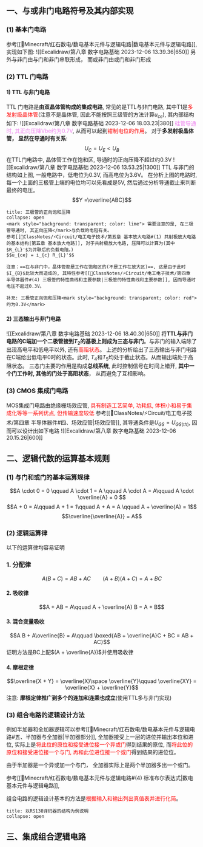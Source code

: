 ## 一、与或非门电路符号及其内部实现
### (1) 基本门电路
参考[[🧊Minecraft/红石数电/数电基本元件与逻辑电路|数电基本元件与逻辑电路]], 实现如下图:
![[Excalidraw/第八章 数字电路基础 2023-12-06 13.39.36|650]]
另外与非门由与门和非门串联形成， 而或非门由或门和非门形成

### (2) TTL 门电路
#### 1) TTL 与非门电路
TTL 门电路是**由双晶体管构成的集成电路**, 常见的是TTL与非门电路, 其中T1是<mark style="background: transparent; color: red">多发射级晶体管</mark>(注意不是晶体管, 因此不能按照三级管的方法计算$u_{ce}$), 其内部结构如下: 
![[Excalidraw/第八章 数字电路基础 2023-12-06 18.03.23|380]]
<mark style="background: transparent; color: violet">硅管导通时, 其正向压降Vbe约为0.7V</mark>,  从而可以起到<mark style="background: transparent; color: red">钳制电位的作用</mark>。 对于**多发射极晶体管， 显然在导通时有关系**: 
$$U_C = U_E < U_B$$
在TTL门电路中, 晶体管工作在饱和区, 导通时的正向压降不超过约0.3V
![[Excalidraw/第八章 数字电路基础 2023-12-06 13.53.25|1300]]
TTL 与非门的结构如上图, 一般电路中，低电位为0.3V, 而高电位为3.6V。 在分析上图的电路时, 每一个上面的三极管上端的电位均可以先看成是5V, 然后通过分析导通截止来判断最终的电压。
$$Y =\overline{ABC}$$
`````ad-caution 
title: 三极管的正向饱和压降
collapse: open
<mark style="background: transparent; color: lime"> 需要注意的是, 在三极管导通时, 其正向压降</mark>与负载的电阻有关。
参考[[📘ClassNotes/⚡Circuit/电工电子技术/第五章 基本放大电路#(1) 共射极放大电路的基本结构|第五章 基本放大电路]], 对于共射极放大电路, 压降可以计算为(其中$R_{L}'$为并联后的负载电阻。)
$$u_{ce} = i_{c} R_{L}'$$

注意：==在与非门中，晶体管都是工作在饱和区的(不是工作在放大区)==, 这是由于此时$I_{B}$比较大而造成的, 其特性参考[[📘ClassNotes/⚡Circuit/电工电子技术/第四章 半导体器件#(4) 三极管的特性曲线和主要参数|三极管的特性曲线和主要参数]], 因而导通时电压不超过0.3V。

补充: 三极管正向饱和压降<mark style="background: transparent; color: red">约为0.3V</mark>
`````

#### 2) 三态输出与非门电路
![[Excalidraw/第八章 数字电路基础 2023-12-06 18.40.30|650]]
将**TTL与非门电路的C端加一个二极管接到$T_2$的基极上则成为三态与非门**。与非门的输入端除了出现高电平和低电平以外, 还有<mark style="background: transparent; color: red">高阻状态</mark>。
上述的分析给出了三态输出与非门电路在C端给出低电平0时的状态。此时, $T_{4}$和$T_5$均处于截止状态。从而输出端处于高阻状态。
三态门主要的作用是构成**总线系统**, 此时控制信号在时间上错开, **其中一个门工作时, 其他的门处于高阻状态**， 从而避免了互相影响。
### (3) CMOS 集成门电路 
MOS集成门电路由绝缘栅场效应管, <mark style="background: transparent; color: red">具有制造工艺简单, 功耗低, 体积小和易于集成化等等一系列优点, 但传输速度较低</mark>
参考[[📘ClassNotes/⚡Circuit/电工电子技术/第四章 半导体器件#四、场效应管|场效应管]], 其导通条件是$U_{GS} = U_{GS(th)}$, 因而可以设计出如下电路
![[Excalidraw/第八章 数字电路基础 2023-12-06 20.15.26|600]]

## 二、逻辑代数的运算基本规则
### (1) 与门和或门的基本运算规律
$$A \cdot  0  = 0 \qquad A \cdot 1  = A \qquad A \cdot A = A\qquad A \cdot \overline{A} = 0 $$
$$A + 0 = A\qquad  A + 1 = 1\qquad  A + A = A \qquad A + \overline{A} = 1$$
$$\overline{\overline{A}} = A$$

### (2) 逻辑运算律
以下的运算律均容易证明
### 1. 分配律
$$A (B + C) = AB + AC \qquad  (A+ B)(A+ C) = A+BC$$
#### 2. 吸收律
$$A + AB = A\qquad A + \overline{A} B  = A + B$$
#### 3. 混合变量吸收
$$A B + A\overline{B} = A\qquad  \boxed{AB + \overline{A}C + BC  = AB + AC}$$
证明方法是BC上配$(A + \overline{A})$并使用吸收律 
#### 4. 摩根定律
$$\overline{X + Y} = \overline{X}\space \overline{Y}\qquad  \overline{XY} = \overline{X} + \overline{Y}$$
注意: **摩根定律推广到多个的连加和连乘也成立**(使用TTL多与非门实现)

### (3) 组合电路的逻辑设计方法 
例如半加器和全加器逻辑可以参考[[🧊Minecraft/红石数电/数电基本元件与逻辑电路#五、半加器与全加器|半加器部分]], 全加器接受上一层的进位并输出本位和进位, 实际上是<mark style="background: transparent; color: red">将此位的原位和接受进位接一个异或门</mark>得到结果的原位, 而<mark style="background: transparent; color: red">将此位的原位和接受进位接一个与门, 再和此位进位接一个或门</mark>得到结果的进位位。 

由于半加器是一个异或加一个与门， 全加器实际上是两个半加器多出一个或门。

参考[[🧊Minecraft/红石数电/数电基本元件与逻辑电路#(4) 标准布尔表达式|数电基本元件与逻辑电路]], 

组合电路的逻辑设计基本的方法是<mark style="background: transparent; color: red">根据输入和输出列出真值表并进行化简</mark>。

`````ad-todo
title: 以RS138译码器的结构为例说明
collapse: open
`````

## 三、集成组合逻辑电路
